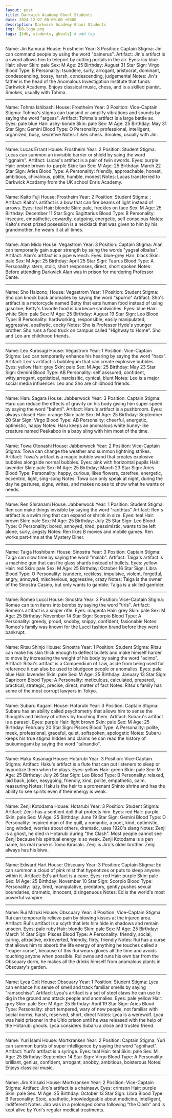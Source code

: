 ```yaml
---
layout: post
title: Darkwick Academy Ghoul Students
date: 2024-12-07 00:00:00 +0300
description: Darkwick Academy Ghoul Students
img: TDB-logo.png 
tags: [tdb, students, ghouls] # add tag
---
```


Name: Jin Kamurai
House: Frostheim
Year: 3
Position: Captain
Stigma: Jin can command people by using the word "bainerus".
Artifact: Jin's artifact is a sword allows him to teleport by cutting portals in the air.
Eyes: icy blue
Hair: silver
Skin: pale
Sex: M
Age: 25
Birthday: August 31
Star Sign: Virgo
Blood Type: B
Personality: tsundere, surly, arrogant, aristocrat, dominant, condescending, bossy, harsh, condescending, judgemental
Notes: Jin's father is the head of the Anomalous Investigation Institute that funds Darkwick Academy. Enjoys classical music, chess, and is a skilled pianist. Smokes, usually with Tohma.

---

Name: Tohma Ishibashi
House: Frostheim
Year: 3
Position: Vice-Captain
Stigma: Tohma's stigma can transmit or amplify vibrations and sounds by saying the word "argeas".
Artifact: Tohma's artifact is a large battle ax.
Eyes: pale blue
Hair: ashy-bonde
Skin: pale
Sex: M
Age: 25
Birthday: May 31
Star Sign: Gemini
Blood Type: O
Personality: professional, intelligent, organized, busy, secretive
Notes: Likes chess. Smokes, usually with Jin.

---

Name: Lucas Errant
House: Frostheim
Year: 2
Position: Student
Stigma: Lucas can summon an invisible barrier or shield by saing the word "iggnaim".
Artifact: Lucas's artifact is a pair of twin swords.
Eyes: purple
Hair: ombre brown-to-purple
Skin: tan
Sex: M
Age: 25
Birthday: March 22
Star Sign: Aries
Blood Type: A
Personality: friendly, approachable, honest, ambitious, chivalrous, polite, humble, modest
Notes: Lucas transferred to Darkwick Acadamy from the UK school Enris Academy.

---

Name: Kaito Fuji
House: Frostheim
Year: 2
Position: Student
Stigma: ;
Artifact: Kaito's artifact is a bow that can fire beams of light instead of arrows.
Eyes: teal
Hair: blonde
Skin: pale, freckles on face
Sex: M
Age: 25
Birthday: December 11
Star Sign: Sagittarius
Blood Type: B
Personality: insecure, empathetic, cowardly, outgoing, energetic, self conscious
Notes: Kaito's most prized posession is a necklack that was given to him by his grandmother, he wears it at all times.

---

Name: Alan Mido
House: Vegastrom
Year: 3
Position: Captain
Stigma: Alan can temporarily gain super strength by saing the words "yagsal olbalsa".
Artifact: Alan's artifact is a pipe wrench.
Eyes: blue-grey
Hair: black
Skin: pale
Sex: M
Age: 25
Birthday: April 25
Star Sign: Taurus
Blood Type: A
Personality: stern, stoic, short responses, direct, short spoken
Notes: Before attending Darkwick Alan was in prison for murdering Professor Dante.

---

Name: Sho Haizono;
House: Vegastrom
Year: 1
Position: Student
Stigma: Sho can knock back anomalies by saying the word "spurno"
Artifact: Sho's artifact is a motorcycle named Betty that eats human food instead of using gasoline; Betty's favorite food is barbecue sandwiches.
Eyes: blue
Hair: white
Skin: pale
Sex: M
Age: 25
Birthday: August 19
Star Sign: Leo
Blood Type: B
Personality: hardworking, responsible, easily manipulated, aggressive, apathetic, cocky
Notes: Sho is Professor Hyde's younger brother. Sho runs a food truck on campus called "Highway to Home". Sho and Leo are childhood friends.

---

Name: Leo Kurosagi
House: Vegastrom
Year: 1
Position: Vice-Captain 
Stigma: Leo can temporarily enhance his hearing by saying the word "haxs".
Artifact: Leo's artifact is bubblegum that can create explosive bubbles.
Eyes: yellow
Hair: grey
Skin: pale
Sex: M
Age: 25
Birthday: May 23
Star Sign: Gemini
Blood Type: AB
Personality: self asssured, confident, witty,arrogant, egotistical, narcissitic, cynical, blunt
Notes: Leo is a major social media influencer. Leo and Sho are childhood friends.

---

Name:  Haru Sagara
House: Jabberwock
Year: 3
Position: Captain 
Stigma: Haru can reduce the effects of gravity on his body giving him super speed by saying the word "bahnti".
Artifact: Haru's artifact is a pushbroom.
Eyes: always closed
Hair: orange
Skin: pale
Sex: M
Age: 25
Birthday: September 20
Star Sign: Virgo
Blood Type: AB
Personality: cheerful, energetic, optimistic, happy
Notes: Haru keeps an anomalous white bunny-like creature named Peekaboo in a baby sling with him most of the time.

---

Name: Towa Otonashi
House: Jabberwock
Year: 2
Position: Vice-Captain 
Stigma: Towa can change the weather and summon lightning strikes.
Artifact: Towa's artifact is a magic bubble wand that creates explosive bubbles alongside normal bubbles.
Eyes: pink with horizontal pupils
Hair: lavender
Skin: pale
Sex: M
Age: 25
Birthday: March 23
Star Sign: Aries
Blood Type: 
Personality: happy, curious, likes flowers, carefree, energetic, eccentric, light, sing-song 
Notes: Towa can only speak at night, during the day he gestures, signs, writes, and makes noises to show what he wants or needs.

---

Name: Ren Shiranami
House: Jabberwock
Year: 1
Position: Student
Stigma: Ren can make things invisible by saying the word "raothtas"
Artifact: Ren's artifact is a swim ring that can expand or shrink in size.
Eyes: teal
Hair: brown
Skin: pale
Sex: M
Age: 25
Birthday: July 25
Star Sign: Leo
Blood Type: O
Personality: bored, annoyed, tired, pessimistic, wants to be left alone, surly, angsty
Notes: Ren likes B movies and mobile games. Ren works part-time at the Mystery Diner.

---

Name: Taiga Hoshibami
House: Sinostra
Year: 3
Position: Captain
Stigma: Taiga can slow time by saying the word "malab".
Artifact: Taiga's artifact is a machine gun that can fire glass shards instead of bullets.
Eyes: yellow
Hair: red
Skin: pale
Sex: M
Age: 25
Birthday: October 16
Star Sign: Libra
Blood Type: O
Personality: tsundere, reckless, impulsive, violent, forgetful, angry, annoyed, mischevious, aggressive, crazy 
Notes: Taiga is the owner of the Sinostra Casino, but only wants to gamble. Taiga is a skilled gambler.

---

Name: Romeo Lucci
House: Sinostra
Year: 3
Position: Vice-Captain
Stigma: Romeo can turn items into bombs by saying the word "tiris".
Artifact: Romeo's artifact is a sniper rifle.
Eyes: magenta
Hair: grey
Skin: pale
Sex: M
Age: 25
Birthday: November 14
Star Sign: Scorpio
Blood Type: A
Personality: greedy, proud, snobby, snippy, confident, fasionable 
Notes: Romeo's family was known for the Lucci fashion brand before they went bankrupt. 

---

Name: Ritsu Shinjo
House: Sinostra 
Year: 1
Position: Student
Stigma: Ritsu can make his skin thick enough to deflect bullets and make himself harder to move by increasing the weight of his body by saing the word "acimo".
Artifact: Ritsu's artifact is a Compendium of Law, aside from being used for reference it can also be used to bludgeon people or anomalies. 
Eyes: pale blue
Hair: lavender
Skin: pale
Sex: M
Age: 25
Birthday: January 13
Star Sign: Capricorn
Blood Type: A
Personality: meticulous, calculated, prepared, practical, strategic, precise, direct, matter of fact
Notes: Ritsu's family has some of the most corrupt lawyers in Tokyo.

---

Name: Subaru Kagami
House: Hotarubi
Year: 3
Position: Captain
Stigma: Subaru has an ability called psychometry that allows him to sense the thoughts and history of others by touching them.
Artifact: Subaru's artifact is a parasol.
Eyes: purple
Hair: light brown
Skin: pale
Sex: M
Age: 25
Birthday: February 20
Star Sign: Pisces
Blood Type: A
Personality: polite, meek, professional, graceful, quiet, softspoken, apologetic
Notes: Subaru keeps his true stigma hidden and claims he can read the history of tsukumogami by saying the word "talnandio".

---

Name: Haku Kusanagi
House: Hotarubi
Year: 3
Position: Vice-Captain
Stigma: 
Artifact: Haku's artifact is a flute that can put listeners to sleep or hypnotize them when he plays.
Eyes: yellow
Hair: green
Skin: pale
Sex: M
Age: 25
Birthday: July 26
Star Sign: Leo
Blood Type: B
Personality: relaxed, laid back, joker, easygoing, friendly, kind, polite, empathetic, calm, reassuring
Notes: Haku is the heir to a promenant Shinto shrine and has the ability to see spirits even if their energy is weak.

---

Name: Zenji Kotodama 
House: Hotarubi 
Year: 3
Position: Student
Stigma: 
Artifact: Zenji has a sentient doll that protects him.
Eyes: red
Hair: purple
Skin: pale
Sex: M
Age: 25
Birthday: June 19
Star Sign: Gemini
Blood Type: O
Personality: inspired man of the quill, a romantic, a poet, kind, optimistic, long winded, worries about others, dramatic, uses 1920's slang
Notes: Zenji is a ghost, he died in Hotarubi during "the Clash". Most people cannot see Zenji because his spiritual energy is so weak. Zenji Kotodama is a pen name, his real name is Tomo Kirasaki. Zenji is Jiro's older brother. Zenji always has his biwa.

---

Name: Edward Hart
House: Obscuary
Year: 3
Position: Captain
Stigma: Ed can summon a cloud of pink mist that hypnotizes or puts to sleep anyone within it.
Artifact: Ed's artifact is a cane.
Eyes: red
Hair: purple
Skin: pale
Sex: M
Age: 25
Birthday: November 10
Star Sign: Scorpio
Blood Type: 
Personality: lazy, tired, manipulative, predatory, gently pushes sexual boundaries, dramatic, innocent, disingenuous
Notes: Ed is the world's most powerful vampire.

---

Name: Rui Mizuki
House: Obscuary
Year: 3
Position: Vice-Captain
Stigma: Rui can temporarily relieve pain by blowing kisses at the injured area.
Artifact: Rui's artifact is a scyth that lets him hide in shadows and remain unseen.
Eyes: pale ruby
Hair: blonde
Skin: pale
Sex: M
Age: 25
Birthday: March 14
Star Sign: Pisces
Blood Type: A
Personality: friendly, social, caring, attractive, extroverted, friendly, flirty, friendly
Notes: Rui has a curse that allows him to absorb the life energy of anything he touches called a "reaper curse", because of this Rui wears gloves all the time and avoids touching anyone when possible. Rui owns and runs his own bar from the Obscuary dorm, he makes all the drinks himself from anomalous plants in Obscuary's garden.

---

Name: Lyca Colt
House: Obscuary
Year: 1
Position: Student
Stigma: Lyca can enhance his sense of smell and track familiar smells by saying "ramsochisa".
Artifact: Lyca's artifact is a set of steel claws he can use to dig in the ground and attack people and anomalies.
Eyes: pale yellow
Hair: grey
Skin: pale
Sex: M
Age: 25
Birthday: April 19
Star Sign: Aries
Blood Type: 
Personality: short tempered, wary of new people, not familiar with social norms, harsh, reserved, short, direct
Notes: Lyca is a werewolf. Lyca was held prisoner in the Ultio prison until he was released with the help of the Hotarubi ghouls. Lyca considers Subaru a close and trusted friend.

---

Name: Yuri Isami
House: Mortkranken
Year: 2
Position: Captain
Stigma: Yuri can summon bursts of super intelligence by saying the word "agnihaet".
Artifact: Yuri's artifact is a syringe.
Eyes: teal
Hair: teal
Skin: pale
Sex: M
Age: 25
Birthday: September 14
Star Sign: Virgo
Blood Type: A
Personality: brilliant, genius, confident, arrogant, snobby, ambitious, boisterous
Notes: Enjoys classical music. 

---

Name: Jiro Kirisaki
House: Mortkranken 
Year: 2
Position: Vice-Captain
Stigma: 
Artifact: Jiro's artifact is a chainsaw.
Eyes: crimson 
Hair: purple
Skin: pale
Sex: M
Age: 25
Birthday: October 13
Star Sign: Libra
Blood Type: B
Personality: Stoic, apathetic, knowledgeable about medicine, intelligent, indifferent
Notes: Jiro was in a prolonged coma following "the Clash" and is kept alive by Yuri's regular medical treatments.